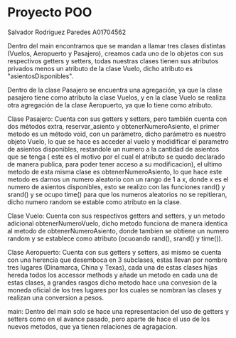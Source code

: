 # Proyecto POO

Salvador Rodriguez Paredes A01704562

Dentro del main encontramos que se mandan a llamar tres clases distintas (Vuelos, Aeropuerto y Pasajero), creamos cada
uno de lo objetos con sus respectivos getters y setters, todas nuestras clases tienen sus atributos privados menos un
atributo de la clase Vuelo, dicho atributo es "asientosDisponibles".

Dentro de la clase Pasajero se encuentra una agregación, ya que la clase pasajero tiene como atributo la clase Vuelos, y
en la clase Vuelo se realiza otra agregación de la clase Aeropuerto, ya que lo tiene como atributo.

Clase Pasajero:
Cuenta con sus getters y setters, pero también cuenta con dos métodos extra, reservar_asiento y obtenerNumeroAsiento, el
primer metodo es un método void, con un parámetro, dicho parámetro es nuestro objeto Vuelo, lo que se hace es acceder al
vuelo y modidificar el parametro de asientos disponibles, restandole un numero a la cantidad de asientos que se tenga (
este es el motivo por el cual el atributo se quedo declarado de manera publica, para poder tener acceso a su
modificacion), el ultimo metodo de esta misma clase es obtenerNumeroAsiento, lo que hace este metodo es darnos un numero
aleatorio con un rango de 1 a x, donde x es el numero de asientos disponibles, esto se realizo con las funciones rand()
y srand() y se ocupo time() para que los numeros aleatorios no se repitieran, dicho numero random se estable como
atributo en la clase.

Clase Vuelo: Cuenta con sus respectivos getters and setters, y un metodo adicional obtenerNumeroVuelo, dicho metodo
funciona de manera identica al metodo de obtenerNumeroAsiento, donde tambien se obtiene un numero random y se establece
como atributo (ocuoando rand(), srand() y time()).

Clase Aeropuerto: Cuenta con sus getters y setters, asi mismo se cuenta con una herencia que desemboca en 3 subclases,
estas llevan por nombre tres lugares (Dinamarca, China y Texas), cada una de estas clases hijas hereda todos los
accessor methods y añade un metodo en cada una de estas clases, a grandes rasgos dicho metodo hace una convesion de la
moneda oficial de los tres lugares por los cuales se nombran las clases y realizan una conversion a pesos.

main: Dentro del main solo se hace una representacion del uso de getters y setters como en el avance pasado, pero aparte
de hace el uso de los nuevos metodos, que ya tienen relaciones de agragacion.